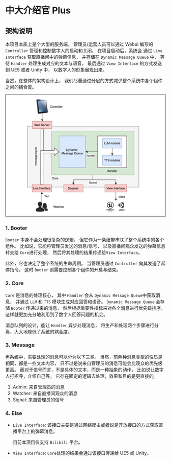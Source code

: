 # 中大介绍官 Plus

## 架构说明

本项目本质上是个大型的服务端，
管理员/运营人员可以通过 Webui 编写的 `Controller` 管理和控制数字人的启动和关闭。
在项目启动后，系统会 通过 `Live Interface` 获取直播间中的弹幕信息，
并存储在 `Dynamic Message Queue` 中，
等待 `Handler` 处理生成对应的文本与语音，
最后通过 `View Interface` 的方式发送到 UE5 或者 Unity 中，
以数字人的形象展现出来。

当然，在整体的架构设计上，
我们尽量通过分层的方式减少整个系统中各个组件之间的耦合度。

![basic_structure](./docs/img/basic_structure.svg)

### 1. Booter

`Booter` 本身不会处理很复杂的逻辑，
但它作为一条纽带串联了整个系统中的各个组件。
比如说，它能将管理员发送的消息/信号，
以及直播间观众发送的弹幕信息转交给 `Core`进行处理，
然后将其处理的结果传递给`View Interface`。

此外，它也决定了整个系统的生命周期。
当管理员通过 `Controller` 向其发送了起停指令，
这时 `Booter` 则需要控制各个组件的开启与结束。

### 2. Core

`Core` 是消息的处理核心，
其中 `Handler` 会从 `Dynamic Message Queue`中获取消息，
并通过 `LLM` 和 `TTS` 模块生成对应回答和语音。
`Dynamic Message Queue` 会存储 `Booter` 传递过来的消息，
然后根据重要性指标来对各个消息进行优先级排序，
这样就更加充分地利用到了数字人回答问题的机会。

消息队列的设计，能让 `Handler` 异步处理消息，
将生产和处理两个步骤进行分离，大大地降低了系统的耦合度。

### 3. Message

再系统中，需要处理的消息可以分为以下三类。
当然，前两种消息类型的性质是相同，都是一些文本内容，
只不过是说来自管理员的消息可能会比观众的优先级更高。
而对于信号而言，不是具体的文本，而是一种抽象的动作，
比如说让数字人打招呼，介绍自己等，
它存在固定的逻辑去处理，效果和目的是更直接的。

1. Admin: 来自管理员的消息
2. Watcher: 来自直播间观众的消息
3. Signal: 来自管理员的信号

### 4. Else

-   `Live Interface`: 该接口主要是通过网络爬虫或者说是开放接口的方式获取直播平台上的弹幕消息。

    目前本项目仅支持 `Bilibili` 平台。

-   `View Interface`: `Core`处理的结果会通过该接口传递给 UE5 或 Unity。
